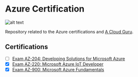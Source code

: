 # Azure Certification

![alt text](./assets/azure.jpg "Azure")

Repository related to the Azure certifications and [A Cloud Guru](https://acloud.guru/).

## Certifications

- [ ] [Exam AZ-204: Developing Solutions for Microsoft Azure](https://github.com/FantasticFiasco/certifications/tree/master/azure/az-204-developing-solutions-for-microsoft-azure)
- [x] [Exam AZ-220: Microsoft Azure IoT Developer](https://github.com/FantasticFiasco/certifications/tree/master/azure/az-220-microsoft-azure-iot-developer)
- [x] [Exam AZ-900: Microsoft Azure Fundamentals](https://github.com/FantasticFiasco/certifications/tree/master/azure/az-900-microsoft-azure-fundamentals)
